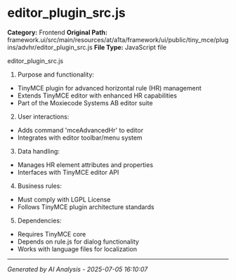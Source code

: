 # editor_plugin_src.js

**Category:** Frontend
**Original Path:** framework.ui/src/main/resources/at/a1ta/framework/ui/public/tiny_mce/plugins/advhr/editor_plugin_src.js
**File Type:** JavaScript file

editor_plugin_src.js
1. Purpose and functionality:
- TinyMCE plugin for advanced horizontal rule (HR) management
- Extends TinyMCE editor with enhanced HR capabilities
- Part of the Moxiecode Systems AB editor suite

2. User interactions:
- Adds command 'mceAdvancedHr' to editor
- Integrates with editor toolbar/menu system

3. Data handling:
- Manages HR element attributes and properties
- Interfaces with TinyMCE editor API

4. Business rules:
- Must comply with LGPL License
- Follows TinyMCE plugin architecture standards

5. Dependencies:
- Requires TinyMCE core
- Depends on rule.js for dialog functionality
- Works with language files for localization

---
*Generated by AI Analysis - 2025-07-05 16:10:07*
